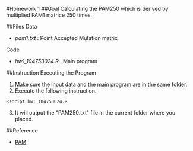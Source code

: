 #Homework 1
##Goal
Calculating the PAM250 which is derived by multiplied PAM1 matrice 250 times. 

##Files
Data

- *pam1.txt* : Point Accepted Mutation matrix

Code

- *hw1_104753024.R* : Main program

##Instruction
Executing the Program

1. Make sure the input data and the main program are in the same folder.
2. Execute the following instruction.

```
Rscript hw1_104753024.R
```

3. It will output the "PAM250.txt" file in the current folder where you placed.


##Reference
- [PAM](https://en.wikipedia.org/wiki/Point_accepted_mutation "Wiki Page")
